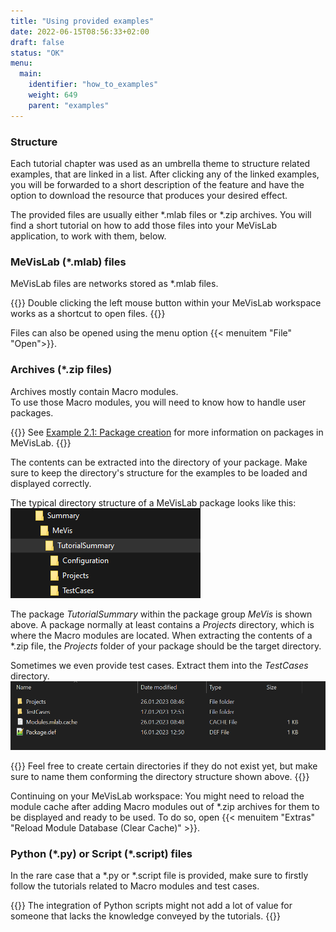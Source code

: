 ```yaml
---
title: "Using provided examples"
date: 2022-06-15T08:56:33+02:00
draft: false
status: "OK"
menu: 
  main:
    identifier: "how_to_examples"
    weight: 649
    parent: "examples"
---
```

### Structure

Each tutorial chapter was used as an umbrella theme to structure related examples, that are linked in a list. 
After clicking any of the linked examples, you will be forwarded to a short description of the feature and have the option to download the resource that produces your desired effect.

The provided files are usually either \*.mlab files or \*.zip archives. You will find a short tutorial on how to add those files into your MeVisLab application, to work with them, below.

### MeVisLab (\*.mlab) files
MeVisLab files are networks stored as \*.mlab files. <br>

{{<alert class="info" caption="Info">}}
Double clicking the left mouse button within your MeVisLab workspace works as a shortcut to open files. 
{{</alert>}}

Files can also be opened using the menu option {{< menuitem "File" "Open">}}.

### Archives (\*.zip files)
Archives mostly contain Macro modules. <br>
To use those Macro modules, you will need to know how to handle user packages. 

{{<alert class="check" caption="Check">}}
See [Example 2.1: Package creation](/tutorials/basicmechanisms/macromodules/package/) for more information on packages in MeVisLab.
{{</alert>}}

The contents can be extracted into the directory of your package. Make sure to keep the directory's structure for the examples to be loaded and displayed correctly.

The typical directory structure of a MeVisLab package looks like this:
![Package directory structure](/images/examples/howto_1.png "Package directory structure")

The package *TutorialSummary* within the package group *MeVis* is shown above. A package normally at least contains a *Projects* directory, which is where the Macro modules are located. When extracting the contents of a \*.zip file, the *Projects* folder of your package should be the target directory.

Sometimes we even provide test cases. Extract them into the *TestCases* directory.
![Package directory structure](/images/examples/howto_2.png "Package directory structure")

{{<alert class="info" caption="Notice">}}
Feel free to create certain directories if they do not exist yet, but make sure to name them conforming the directory structure shown above.
{{</alert>}}

Continuing on your MeVisLab workspace: You might need to reload the module cache after adding Macro modules out of \*.zip archives for them to be displayed and ready to be used. To do so, open {{< menuitem "Extras" "Reload Module Database (Clear Cache)" >}}.

### Python (\*.py) or Script (\*.script) files
In the rare case that a \*.py or \*.script file is provided, make sure to firstly follow the tutorials related to Macro modules and test cases. 

{{<alert class="warning" caption="Warning">}}
The integration of Python scripts might not add a lot of value for someone that lacks the knowledge conveyed by the tutorials.
{{</alert>}}


